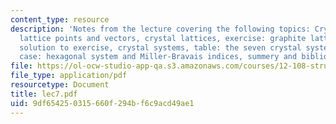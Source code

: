 ```yaml
---
content_type: resource
description: 'Notes from the lecture covering the following topics: Crystal basis,
  lattice points and vectors, crystal lattices, exercise: graphite lattice mesh ,
  solution to exercise, crystal systems, table: the seven crystal systems, special
  case: hexagonal system and Miller-Bravais indices, summery and bibliography.'
file: https://ol-ocw-studio-app-qa.s3.amazonaws.com/courses/12-108-structure-of-earth-materials-fall-2004/9df654250315660f294bf6c9acd49ae1_lec7.pdf
file_type: application/pdf
resourcetype: Document
title: lec7.pdf
uid: 9df65425-0315-660f-294b-f6c9acd49ae1
---
```

